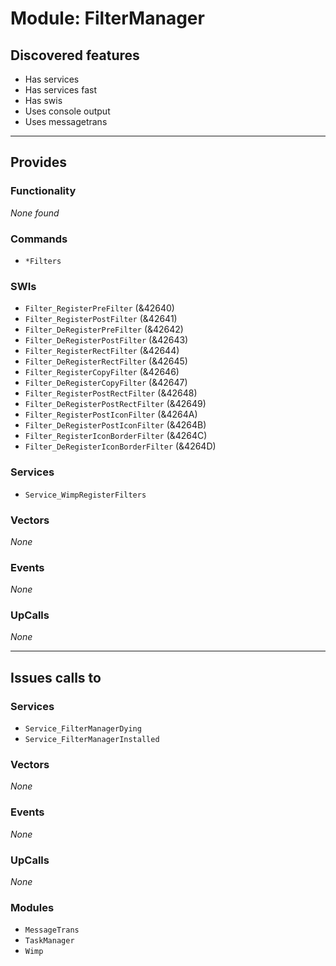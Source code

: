 # Module: FilterManager

## Discovered features


* Has services
* Has services fast
* Has swis
* Uses console output
* Uses messagetrans

---

## Provides

### Functionality


*None found*

### Commands


* `*Filters`


### SWIs


* `Filter_RegisterPreFilter` (&42640)
* `Filter_RegisterPostFilter` (&42641)
* `Filter_DeRegisterPreFilter` (&42642)
* `Filter_DeRegisterPostFilter` (&42643)
* `Filter_RegisterRectFilter` (&42644)
* `Filter_DeRegisterRectFilter` (&42645)
* `Filter_RegisterCopyFilter` (&42646)
* `Filter_DeRegisterCopyFilter` (&42647)
* `Filter_RegisterPostRectFilter` (&42648)
* `Filter_DeRegisterPostRectFilter` (&42649)
* `Filter_RegisterPostIconFilter` (&4264A)
* `Filter_DeRegisterPostIconFilter` (&4264B)
* `Filter_RegisterIconBorderFilter` (&4264C)
* `Filter_DeRegisterIconBorderFilter` (&4264D)


### Services


* `Service_WimpRegisterFilters`


### Vectors


*None*


### Events


*None*


### UpCalls


*None*


---

## Issues calls to

### Services


* `Service_FilterManagerDying`
* `Service_FilterManagerInstalled`


### Vectors


*None*


### Events


*None*


### UpCalls


*None*


### Modules


* `MessageTrans`
* `TaskManager`
* `Wimp`


